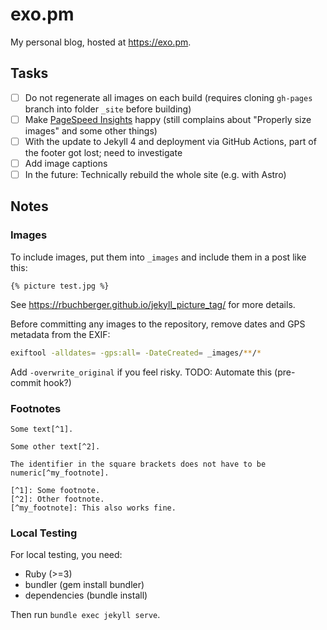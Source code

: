 # exo.pm

My personal blog, hosted at https://exo.pm.

## Tasks

- [ ] Do not regenerate all images on each build (requires cloning `gh-pages` branch into folder `_site` before building)
- [ ] Make [PageSpeed Insights](https://pagespeed.web.dev) happy (still complains about "Properly size images" and some other things)
- [ ] With the update to Jekyll 4 and deployment via GitHub Actions, part of the footer got lost; need to investigate
- [ ] Add image captions
- [ ] In the future: Technically rebuild the whole site (e.g. with Astro)

## Notes

### Images
To include images, put them into `_images` and include them in a post like this:
```
{% picture test.jpg %}
```

See https://rbuchberger.github.io/jekyll_picture_tag/ for more details.

Before committing any images to the repository, remove dates and GPS metadata from the EXIF:

```sh
exiftool -alldates= -gps:all= -DateCreated= _images/**/*
```

Add `-overwrite_original` if you feel risky. TODO: Automate this (pre-commit hook?)

### Footnotes
```
Some text[^1].

Some other text[^2].

The identifier in the square brackets does not have to be numeric[^my_footnote].

[^1]: Some footnote.
[^2]: Other footnote.
[^my_footnote]: This also works fine.
```

### Local Testing
For local testing, you need:
- Ruby (>=3)
- bundler (gem install bundler)
- dependencies (bundle install)

Then run `bundle exec jekyll serve`.
